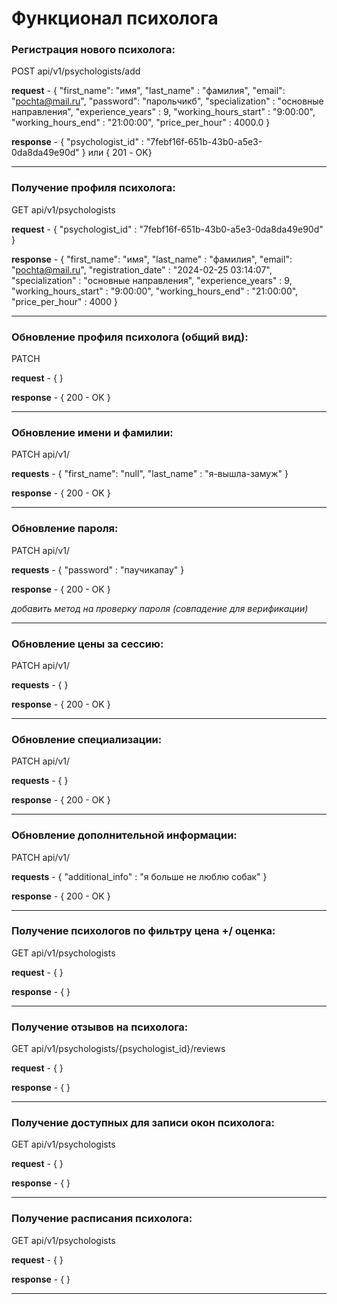 ﻿# Функционал психолога

### Регистрация нового психолога:

POST api/v1/psychologists/add

**request** - { 
"first_name": "имя",
"last_name" : "фамилия",
"email": "pochta@mail.ru",
"password": "парольчикб",
"specialization" : "основные направления",
"experience_years" : 9,
"working_hours_start" : "9:00:00",
"working_hours_end" : "21:00:00",
"price_per_hour" : 4000.0
}

**response** - { "psychologist_id" : "7febf16f-651b-43b0-a5e3-0da8da49e90d" } или { 201 - OK} 

---

### Получение профиля психолога:

GET api/v1/psychologists

**request** - { "psychologist_id" : "7febf16f-651b-43b0-a5e3-0da8da49e90d" }

**response** - {
"first_name": "имя",
"last_name" : "фамилия",
"email": "pochta@mail.ru",
"registration_date" : "2024-02-25 03:14:07",
"specialization" : "основные направления",
"experience_years" : 9,
"working_hours_start" : "9:00:00",
"working_hours_end" : "21:00:00",
"price_per_hour" : 4000
}

---

### Обновление профиля психолога (общий вид):

PATCH 

**request** - { }

**response** - { 200 - OK }

---

### Обновление имени и фамилии:

PATCH api/v1/

**requests** - {
"first_name": "null",
"last_name" : "я-вышла-замуж"
}

**response** - { 200 - OK }

---

### Обновление пароля:

PATCH api/v1/

**requests** - {
"password" : "паучикапау"
}

**response** - { 200 - OK }

_добавить метод на проверку пароля (совпадение для верификации)_

---

### Обновление цены за сессию:

PATCH api/v1/

**requests** - {
}

**response** - { 200 - OK }

---

### Обновление специализации:

PATCH api/v1/

**requests** - {
}

**response** - { 200 - OK }

---

### Обновление дополнительной информации:

PATCH api/v1/

**requests** - {
"additional_info" : "я больше не люблю собак"
}

**response** - { 200 - OK }

---

### Получение психологов по фильтру цена +/ оценка:

GET api/v1/psychologists

**request** - { }

**response** - { }

---

### Получение отзывов на психолога:

GET api/v1/psychologists/{psychologist_id}/reviews

**request** - { }

**response** - { }

---

### Получение доступных для записи окон психолога:

GET api/v1/psychologists

**request** - { }

**response** - { }

---

### Получение расписания психолога:

GET api/v1/psychologists

**request** - { }

**response** - { }

---

